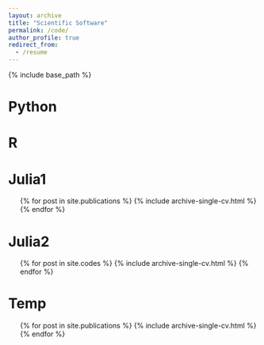 ```yaml
---
layout: archive
title: "Scientific Software"
permalink: /code/
author_profile: true
redirect_from:
  - /resume
---
```


{% include base_path %}

Python
======

R
======

Julia1
======
  <ul>{% for post in site.publications %}
    {% include archive-single-cv.html %}
  {% endfor %}</ul>

Julia2
======
  <ul>{% for post in site.codes %}
    {% include archive-single-cv.html %}
  {% endfor %}</ul>

Temp
======
  <ul>{% for post in site.publications %}
    {% include archive-single-cv.html %}
  {% endfor %}</ul>

